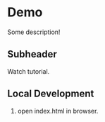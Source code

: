 # Demo 

Some description!

## Subheader        

Watch tutorial.

## Local Development    

1. open index.html in browser.